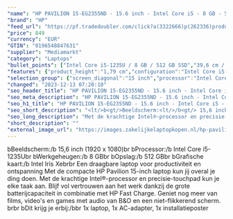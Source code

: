 ```yaml
---
"name": "HP PAVILION 15-EG2355ND - 15.6 inch - Intel Core i5 - 8 GB - 512 GB"
"brand": "HP"
"feed_url": "https://pf.tradedoubler.com/click?a(3322666)p(262336)product(50617-1739446)ttid(3)url(https%3A%2F%2Fwww.mediamarkt.nl%2Fnl%2Fproduct%2F_hp-pavilion-15-eg2355nd-1739446.html%3Futm_source%3Dtradedoubler%26utm_medium%3Daff-comparison%26utm_term%3D1739446)"
"price": 849
"currency": "EUR"
"GTIN": "0196548847631"
"supplier": "Mediamarkt"
"category": "Laptops"
"bullet_points": ["Intel Core i5-1235U / 8 GB / 512 GB SSD","39,6 cm / 15,6 inch","Full HD - 39,6 cm / 15,6 inch","SSD , 512 GB , M.2 via PCIe","1x USB 3.2 Gen 2 (3.1 Gen 2) Type-C, USB Type-C DisplayPort alternatieve modus, USB Power Delivery, USB Sleep-and-Charge, 2x USB 3.2 Gen 1 (3.1 Gen 1) Type-A, 1x HDMI, Combo koptelefoon/microfoon port","Lithium-ion","36.02 cm x 1.79 cm x 23.40 cm / 1.74 kg"]
"features": {"product_height":"1,79 cm","configuration":"Intel Core i5-1235U / 8 GB / 512 GB SSD","battery_type":"Lithium-ion","color":"Blauw","memory_size":"8 GB","brightness":"250 cd/m²","product_width":"36,02 cm","additional_update_information":"Voor zover op de afbeeldingen apps worden getoond, geldt dat MediaMarkt niet kan garanderen dat de apps tijdens de volledige levensduur van het product goed zullen blijven functioneren. Dit hangt af van het beleid van de fabrikant.","min_duration_supported_software_updates":"2 jaar","bluetooth":"Ja","hard_disk_1":"SSD , 512 GB , M.2 via PCIe","scope_of_delivery":"1x laptop, 1x AC-adapter, 1x installatieposter","charge_time_from_manufacturer":"Snelle oplaadtijd (50%): 45 min","panel_type":"IPS (In-Plane Switching)","touchscreen":"Nee","processor_speed_with_turbo":"4.4 GHz","image_quality":"Full HD","dimensions_weight":"36.02 cm x 1.79 cm x 23.40 cm / 1.74 kg","special_features":"ENERGY STAR","memory_speeds":"3200 MHz","integrated_mike":"Ja","speakers":"Ja","convertibility":"Vast scherm","battery_capacity":"41 Wh","screen_diagonal_inches":"15.6 inch","model_year":"2022","shipping_costs":"0.00","product_manufacturer":"HP","height":"1,79 cm","depth":"23,40 cm","number_of_processor_cores":"10","processor_brand":"Intel®","wlan_standards":"WiFi 6 (802.11AX)","bluetooth_version":"5.2","delivery_time":"1","connections":"1x USB 3.2 Gen 2 (3.1 Gen 2) Type-C, USB Type-C DisplayPort alternatieve modus, USB Power Delivery, USB Sleep-and-Charge, 2x USB 3.2 Gen 1 (3.1 Gen 1) Type-A, 1x HDMI, Combo koptelefoon/microfoon port","weight":"1,74 kg","image_ratio":"16:9","ram_configuration":"2 x 4 GB","processor_clock_rate":"3.3 GHz","screen_diagonal_cm":"39,6 cm","product_introduction_date":"2022-03-25","screen_diagonal_cm_inch":"39,6 cm / 15,6 inch","product_type":"Laptop","capacity_of_1_hard_disk":"512 GB","type_of_1_hard_disk":"SSD","processor":"Intel Core i5-1235U","front_camera":"Ja","product_depth":"23,4 cm","resolution":"1920 x 1080","integrated_webcam":"Ja","processor_model":"Core™ i5","update_policy":"Onbekend","total_storage_space_in_gb":"512 GB","wlan":"Ja","ram_type":"DDR4","previous_price":"","warranty_note":"Geen aanvullende garantie-informatie","manufacturer_part_number":"6F804EA#ABH","short_description":"15.6 inch Full HD • Intel Core i5-1235U • 8 GB • 512 GB SSD • Intel Iris Xe Graphics","card_reader":"Ja","manufacturer_supported_software_updates":"Ja","total_storage_space":"512 GB"}
"selection_group": {"screen_diagonal":"15 inch","processor":"Intel Core i5","changed_price_past_3_days":false,"product_family":"Pavilion 15"}
"changed": "2023-12-13 07:20:10"
"seo_header_title": "HP PAVILION 15-EG2355ND - 15.6 inch - Intel Core i5 - 8 GB - 512 GB"
"seo_meta_description": "HP PAVILION 15-EG2355ND - 15.6 inch - Intel Core i5 - 8 GB - 512 GB"
"seo_h1_title": "HP PAVILION 15-EG2355ND - 15.6 inch - Intel Core i5 - 8 GB - 512 GB"
"seo_short_description": "<lt/>b<gt/>Beeldscherm:<lt/>/b<gt/> 15,6 inch (1920 x 1080)<lt/>br<gt/> <lt/>b<gt/>Processor:<lt/>/b<gt/> Intel Core i5-1235U<lt/>br<gt/> <lt/>b<gt/>Werkgeheugen:<lt/>/b<gt/> 8 GB<lt/>br<gt/> <lt/>b<gt/>Opslag:<lt/>/b<gt/> 512 GB<lt/>br<gt/> <lt/>b<gt/>Grafische kaart:<lt/>/b<gt/> Intel Iris Xe<lt/>br<gt/><lt/>br<gt/> Een draagbare laptop voor productiviteit en ontspanning Met de compacte HP Pavilion 15-inch laptop kun jij overal je ding doen."
"seo_long_description": "Met de krachtige Intel®-processor en precisie-touchpad kun je elke taak aan. Blijf vol vertrouwen aan het werk dankzij de grote batterijcapaciteit in combinatie met HP Fast Charge. Geniet nog meer van films, video's en games met audio van B&O en een niet-flikkerend scherm. <lt/>br<gt/><lt/>br<gt/> <lt/>b<gt/>Dit krijg je erbij:<lt/>/b<gt/><lt/>br<gt/> 1x laptop, 1x AC-adapter, 1x installatieposter"
"short_description": ""
"external_image_url": "https://images.zakelijkelaptopkopen.nl/hp-pavilion-15-eg2355nd-1739446.webp"
---
```


<lt/>b<gt/>Beeldscherm:<lt/>/b<gt/> 15,6 inch (1920 x 1080)<lt/>br<gt/> <lt/>b<gt/>Processor:<lt/>/b<gt/> Intel Core i5-1235U<lt/>br<gt/> <lt/>b<gt/>Werkgeheugen:<lt/>/b<gt/> 8 GB<lt/>br<gt/> <lt/>b<gt/>Opslag:<lt/>/b<gt/> 512 GB<lt/>br<gt/> <lt/>b<gt/>Grafische kaart:<lt/>/b<gt/> Intel Iris Xe<lt/>br<gt/><lt/>br<gt/> Een draagbare laptop voor productiviteit en ontspanning Met de compacte HP Pavilion 15-inch laptop kun jij overal je ding doen. Met de krachtige Intel®-processor en precisie-touchpad kun je elke taak aan. Blijf vol vertrouwen aan het werk dankzij de grote batterijcapaciteit in combinatie met HP Fast Charge. Geniet nog meer van films, video's en games met audio van B&O en een niet-flikkerend scherm. <lt/>br<gt/><lt/>br<gt/> <lt/>b<gt/>Dit krijg je erbij:<lt/>/b<gt/><lt/>br<gt/> 1x laptop, 1x AC-adapter, 1x installatieposter